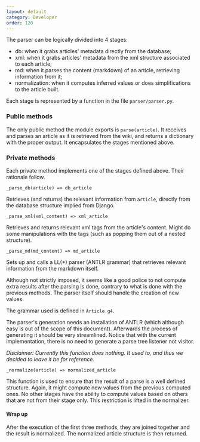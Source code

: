 ```yaml
---
layout: default
category: Developer
order: 120
---
```


The parser can be logically divided into 4 stages:
* db: when it grabs articles' metadata directly from the database;
* xml: when it grabs articles' metadata from the xml structure associated to
  each article;
* md: when it parses the content (markdown) of an article, retrieving
  information from it;
* normalization: when it computes inferred values or does simplifications to
  the article built.

Each stage is represented by a function in the file `parser/parser.py`.

### Public methods

The only public method the module exports is `parse(article)`. It receives and
parses an article as it is retrieved from the wiki, and returns a dictionary
with the proper output. It encapsulates the stages mentioned above.

### Private methods

Each private method implements one of the stages defined above. Their rationale
follow.

```
_parse_db(article) => db_article
```

Retrieves (and returns) the relevant information from `article`, directly from
the database structure implied from Django.

```
_parse_xml(xml_content) => xml_article
```

Retrieves and returns relevant xml tags from the article's content. Might do
some manipulations with the tags (such as popping them out of a nested
structure).

```
_parse_md(md_content) => md_article
```

Sets up and calls a LL(\*) parser (ANTLR grammar) that retrieves relevant
information from the markdown itself.

Although not strictly imposed, it seems like a good police to not compute extra
results after the parsing is done, contrary to what is done with the previous
methods. The parser itself should handle the creation of new values.

The grammar used is defined in `Article.g4`.

The parser's generation needs an installation of ANTLR (which although easy is
out of the scope of this document). Afterwards the process of generating it
should be very streamlined. Notice that with the current implementation, there
is no need to generate a parse tree listener not visitor.

_Disclaimer: Currently this function does nothing. It used to, and thus we
decided to leave it be for reference._

```
_normalize(article) => normalized_article
```

This function is used to ensure that the result of a parse is a well defined
structure. Again, it might compute new values from the previous computed ones.
No other stages have the ability to compute values based on others that are not
from their stage only. This restriction is lifted in the normalizer.

#### Wrap up

After the execution of the first three methods, they are joined together and
the result is normalized. The normalized article structure is then returned.

